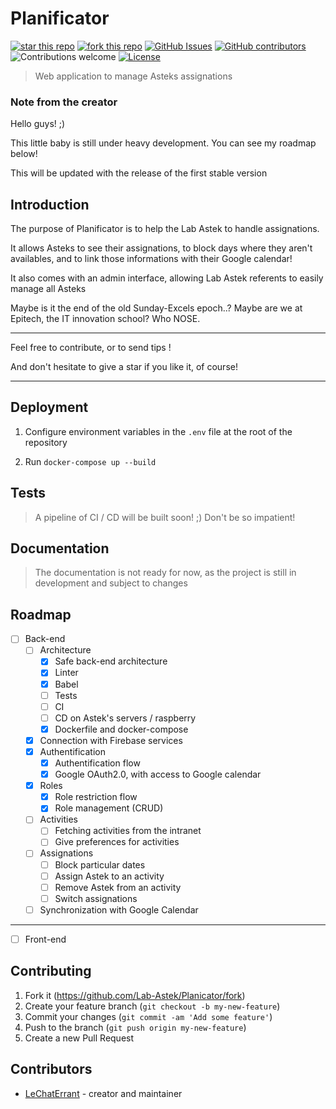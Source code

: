 # Planificator

[![star this repo](http://githubbadges.com/star.svg?user=Lab-Astek&repo=Planificator&style=default)](https://github.com/Lab-astek/Planificator/stargazers)
[![fork this repo](http://githubbadges.com/fork.svg?user=Lab-Astek&repo=Planificator&style=default)](https://github.com/Lab-astek/Planificator/fork)
[![GitHub Issues](https://img.shields.io/github/issues/Lab-astek/Planificator.svg)](https://github.com/Lab-astek/Planificator/issues)
[![GitHub contributors](https://img.shields.io/github/contributors/Lab-astek/Planificator.svg)](https://GitHub.com/Lab-astek/Planificator/graphs/contributors/)
![Contributions welcome](https://img.shields.io/badge/contributions-welcome-green.svg)
[![License](https://img.shields.io/badge/license-MIT-blue.svg)](https://opensource.org/licenses/MIT)
> Web application to manage Asteks assignations

### Note from the creator

Hello guys! ;)

This little baby is still under heavy development. You can see my roadmap below!

This will be updated with the release of the first stable version

## Introduction

The purpose of Planificator is to help the Lab Astek to handle assignations.

It allows Asteks to see their assignations, to block days where they aren't availables, and to link those informations with their Google calendar!

It also comes with an admin interface, allowing Lab Astek referents to easily manage all Asteks

Maybe is it the end of the old Sunday-Excels epoch..? Maybe are we at Epitech, the IT innovation school? Who NOSE.

___

Feel free to contribute, or to send tips !

And don't hesitate to give a star if you like it, of course!

____

## Deployment

1. Configure environment variables in the `.env` file at the root of the repository

2. Run `docker-compose up --build`

## Tests

> A pipeline of CI / CD will be built soon! ;) Don't be so impatient!

## Documentation

> The documentation is not ready for now, as the project is still in development and subject to changes

## Roadmap

- [ ] Back-end
   - [ ] Architecture
      - [x] Safe back-end architecture
      - [x] Linter
      - [x] Babel
      - [ ] Tests
      - [ ] CI
      - [ ] CD on Astek's servers / raspberry
      - [x] Dockerfile and docker-compose
   - [x] Connection with Firebase services
   - [x] Authentification
      - [x] Authentification flow
      - [x] Google OAuth2.0, with access to Google calendar
   - [x] Roles
      - [x] Role restriction flow
      - [x] Role management (CRUD)
   - [ ] Activities
      - [ ] Fetching activities from the intranet
      - [ ] Give preferences for activities
   - [ ] Assignations
      - [ ] Block particular dates
      - [ ] Assign Astek to an activity
      - [ ] Remove Astek from an activity
      - [ ] Switch assignations
   - [ ] Synchronization with Google Calendar

___

- [ ] Front-end

## Contributing

1. Fork it (<https://github.com/Lab-Astek/Planicator/fork>)
2. Create your feature branch (`git checkout -b my-new-feature`)
3. Commit your changes (`git commit -am 'Add some feature'`)
4. Push to the branch (`git push origin my-new-feature`)
5. Create a new Pull Request

## Contributors

- [LeChatErrant](https://github.com/LeChatErrant) - creator and maintainer
